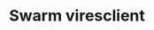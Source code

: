 ---
description: viresclient is a Python package which connects to a VirES server through
  the WPS interface and handles product requests and downloads. This enables easy
  access to ESA’s Swarm mission data and models.
shortname: swarm_vires_client
timestamp: Fri, 11 Feb 2022 14:16:31 GMT
title: Swarm viresclient
type: Access tool
uuid: 56840c97-8d84-4e97-99dd-d735f40e9e05
website_link: https://viresclient.readthedocs.io/en/latest/readme.html
---